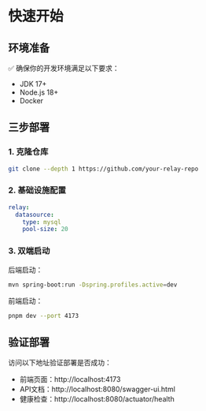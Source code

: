 # 快速开始

## 环境准备

✅ 确保你的开发环境满足以下要求：

- JDK 17+
- Node.js 18+
- Docker

## 三步部署

### 1. 克隆仓库

```bash
git clone --depth 1 https://github.com/your-relay-repo
```

### 2. 基础设施配置

```yaml
relay:
  datasource:
    type: mysql
    pool-size: 20
```

### 3. 双端启动

后端启动：
```bash
mvn spring-boot:run -Dspring.profiles.active=dev
```

前端启动：
```bash
pnpm dev --port 4173
```

## 验证部署

访问以下地址验证部署是否成功：

- 前端页面：http://localhost:4173
- API文档：http://localhost:8080/swagger-ui.html
- 健康检查：http://localhost:8080/actuator/health